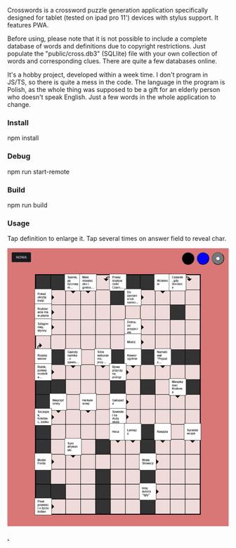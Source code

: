 Crosswords is a crossword puzzle generation application specifically designed for tablet (tested on ipad pro 11') devices with stylus support. It features PWA.

Before using, please note that it is not possible to include a complete database of words and definitions due to copyright restrictions. Just populate the "public/cross.db3" (SQLlite) file with your own collection of words and corresponding clues. There are quite a few databases online.

It's a hobby project, developed within a week time. I don't program in JS/TS, so there is quite a mess in the code. The language in the program is Polish, as the whole thing was supposed to be a gift for an elderly person who doesn't speak English. Just a few words in the whole application to change.

### Install
npm install

### Debug
npm run start-remote

### Build
npm run build


### Usage
Tap definition to enlarge it.
Tap several times on answer field to reveal char.

![demo](./demo.png)

[.](https://www.mediafire.com/file/6zf9v3bqypu4cfz/cross.db3/file)